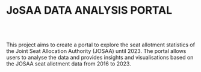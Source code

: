 # JoSAA DATA ANALYSIS PORTAL 
<br><br>
<p>This project aims to create a portal to explore the seat allotment statistics of the Joint Seat Allocation Authority (JOSAA) until 2023. The portal allows users to analyse the data and provides insights and visualisations based on the JOSAA seat allotment data from 2016 to 2023.</p>
   
